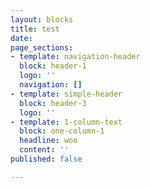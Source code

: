 ```yaml
---
layout: blocks
title: test
date: 
page_sections:
- template: navigation-header
  block: header-1
  logo: ''
  navigation: []
- template: simple-header
  block: header-3
  logo: ''
- template: 1-column-text
  block: one-column-1
  headline: woo
  content: ''
published: false

---
```

